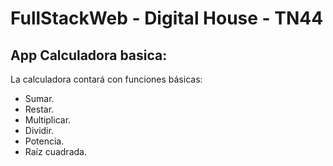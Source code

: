 # FullStackWeb - Digital House - TN44

## App Calculadora basica:

La calculadora contará con funciones básicas:
* Sumar.
* Restar.
* Multiplicar.
* Dividir.
* Potencia.
* Raíz cuadrada.